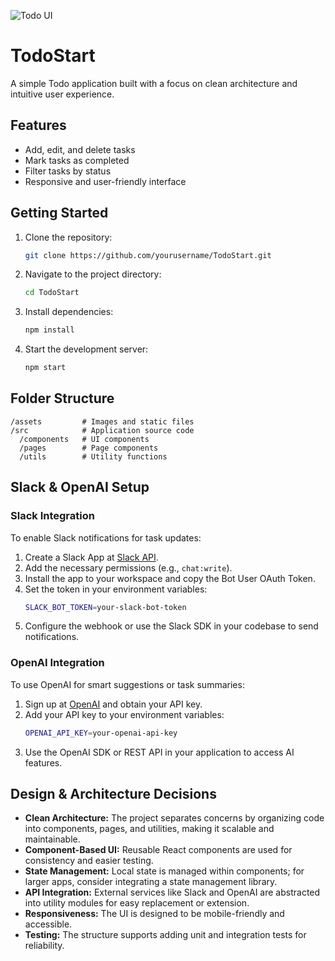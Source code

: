![Todo UI](/TodoStart/src/assets/todoui.jpg)

# TodoStart

A simple Todo application built with a focus on clean architecture and intuitive user experience.

## Features

- Add, edit, and delete tasks
- Mark tasks as completed
- Filter tasks by status
- Responsive and user-friendly interface

## Getting Started

1. Clone the repository:
    ```bash
    git clone https://github.com/yourusername/TodoStart.git
    ```
2. Navigate to the project directory:
    ```bash
    cd TodoStart
    ```
3. Install dependencies:
    ```bash
    npm install
    ```
4. Start the development server:
    ```bash
    npm start
    ```

## Folder Structure

```
/assets         # Images and static files
/src            # Application source code
  /components   # UI components
  /pages        # Page components
  /utils        # Utility functions
```    

## Slack & OpenAI Setup

### Slack Integration

To enable Slack notifications for task updates:

1. Create a Slack App at [Slack API](https://api.slack.com/apps).
2. Add the necessary permissions (e.g., `chat:write`).
3. Install the app to your workspace and copy the Bot User OAuth Token.
4. Set the token in your environment variables:
    ```bash
    SLACK_BOT_TOKEN=your-slack-bot-token
    ```
5. Configure the webhook or use the Slack SDK in your codebase to send notifications.

### OpenAI Integration

To use OpenAI for smart suggestions or task summaries:

1. Sign up at [OpenAI](https://platform.openai.com/) and obtain your API key.
2. Add your API key to your environment variables:
    ```bash
    OPENAI_API_KEY=your-openai-api-key
    ```
3. Use the OpenAI SDK or REST API in your application to access AI features.

## Design & Architecture Decisions

- **Clean Architecture:** The project separates concerns by organizing code into components, pages, and utilities, making it scalable and maintainable.
- **Component-Based UI:** Reusable React components are used for consistency and easier testing.
- **State Management:** Local state is managed within components; for larger apps, consider integrating a state management library.
- **API Integration:** External services like Slack and OpenAI are abstracted into utility modules for easy replacement or extension.
- **Responsiveness:** The UI is designed to be mobile-friendly and accessible.
- **Testing:** The structure supports adding unit and integration tests for reliability.